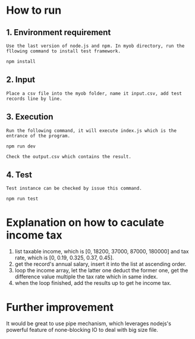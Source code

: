 # How to run
## 1. Environment requirement
	Use the last version of node.js and npm. In myob directory, run the fllowing command to install test framework.
```
npm install
```
## 2. Input
	Place a csv file into the myob folder, name it input.csv, add test records line by line.
## 3. Execution
	Run the following command, it will execute index.js which is the entrance of the program.
```
npm run dev
```
	Check the output.csv which contains the result.
## 4. Test
	Test instance can be checked by issue this command.
```
npm run test
```

# Explanation on how to caculate income tax
1. list taxable income, which is [0, 18200, 37000, 87000, 180000] and tax rate, which is [0, 0.19, 0.325, 0.37, 0.45].
2. get the record's annual salary, insert it into the list at ascending order.
3. loop the income array, let the latter one deduct the former one, get the difference value multiple the tax rate which in same index.
4. when the loop finished, add the results up to get he income tax.

# Further improvement
It would be great to use pipe mechanism, which leverages nodejs's powerful feature of none-blocking IO to deal with big size file.